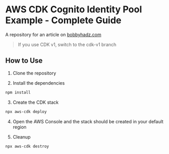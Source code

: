 # AWS CDK Cognito Identity Pool Example - Complete Guide

A repository for an article on
[bobbyhadz.com](https://bobbyhadz.com/blog/aws-cdk-cognito-identity-pool-example)

> If you use CDK v1, switch to the cdk-v1 branch

## How to Use

1. Clone the repository

2. Install the dependencies

```bash
npm install
```

3. Create the CDK stack

```bash
npx aws-cdk deploy
```

4. Open the AWS Console and the stack should be created in your default region

5. Cleanup

```bash
npx aws-cdk destroy
```
